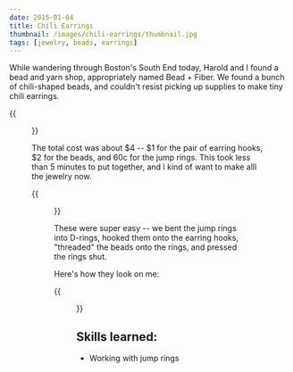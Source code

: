 ```yaml
---
date: 2015-01-04
title: Chili Earrings
thumbnail: /images/chili-earrings/thumbnail.jpg
tags: [jewelry, beads, earrings]
---
```


While wandering through Boston's South End today, Harold and I found a bead and yarn shop, appropriately named Bead + Fiber. We found a bunch of chili-shaped beads, and couldn't resist picking up supplies to make tiny chili earrings.

{{<figure class="left" src="/images/chili-earrings/top.jpg">}}

The total cost was about $4 -- $1 for the pair of earring hooks, $2 for the beads, and 60c for the jump rings. This took less than 5 minutes to put together, and I kind of want to make alll the jewelry now.

{{<figure class="left" src="/images/chili-earrings/side.jpg">}}

These were super easy -- we bent the jump rings into D-rings, hooked them onto the earring hooks, "threaded" the beads onto the rings, and pressed the rings shut.

Here's how they look on me:

{{<figure class="left" src="/images/chili-earrings/face.jpg">}}

## Skills learned:

- Working with jump rings
